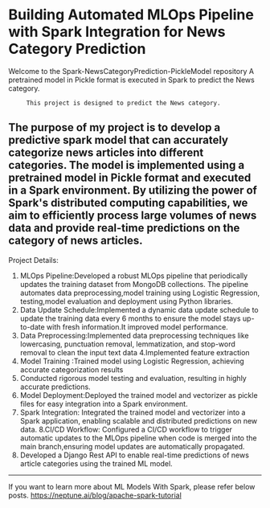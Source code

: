 # Building Automated MLOps Pipeline with Spark Integration for News Category Prediction
Welcome to the Spark-NewsCategoryPrediction-PickleModel repository
A pretrained model in Pickle format is executed in Spark to predict the News category.

         This project is designed to predict the News category.

The purpose of my project is to develop a predictive spark model that can accurately categorize news articles
into different categories. The model is implemented using a pretrained model in Pickle format and executed
in a Spark environment. By utilizing the power of Spark's distributed computing capabilities, we aim to
efficiently process large volumes of news data and provide real-time predictions on the category of news articles.
---------------------------------------------------------------------------------------------------------------------

Project Details:
1. MLOps Pipeline:Developed a robust MLOps pipeline that periodically updates the training dataset from MongoDB collections. The pipeline automates data preprocessing,model training using Logistic Regression, testing,model evaluation and deployment using Python libraries.
2. Data Update Schedule:Implemented a dynamic data update schedule to update the training data every 6 months to ensure the model stays up-to-date with fresh information.It improved model performance.
3. Data Preprocessing:Implemented data preprocessing techniques like lowercasing, punctuation removal, lemmatization, and stop-word removal to clean the input text data 4.Implemented feature extraction
4. Model Training :Trained model using Logistic Regression, achieving accurate categorization results
5.  Conducted rigorous model testing and evaluation, resulting in highly accurate predictions.
6.  Model Deployment:Deployed the trained model and vectorizer as pickle files for easy integration into a Spark environment.
7.  Spark Integration: Integrated the trained model and vectorizer into a Spark application, enabling scalable and distributed predictions on new data. 8.CI/CD Workflow: Configured a CI/CD workflow to trigger automatic updates to the MLOps pipeline when code is merged into the main branch,ensuring model updates are automatically propagated.
9. Developed a Django Rest API to enable real-time predictions of news article categories using the trained ML model.
----------------------------------------------------------------------------------------------
If you want to learn more about ML Models With Spark, please refer below posts.
https://neptune.ai/blog/apache-spark-tutorial

